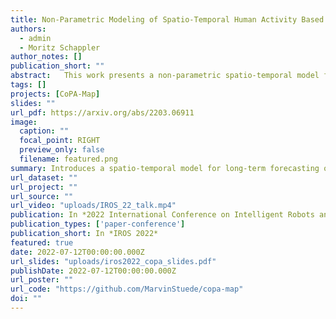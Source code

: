 ```yaml
---
title: Non-Parametric Modeling of Spatio-Temporal Human Activity Based on Mobile Robot Observations
authors:
  - admin
  - Moritz Schappler
author_notes: []
publication_short: ""
abstract: 	This work presents a non-parametric spatio-temporal model for mapping human activity by mobile autonomous robots in a long-term context. Based on Variational Gaussian Process Regression, the model incorporates prior information of spatial and temporal-periodic dependencies to create a continuous representation of human occurrences. The inhomogeneous data distribution resulting from movements of the robot is included in the model via a heteroscedastic likelihood function and can be accounted for as predictive uncertainty. Using a sparse formulation, data sets over multiple weeks and several hundred square meters can be used for model creation. The experimental evaluation, based on multi-week data sets, demonstrates that the proposed approach outperforms the state of the art both in terms of predictive quality and subsequent path planning.
tags: []
projects: [CoPA-Map]
slides: ""
url_pdf: https://arxiv.org/abs/2203.06911
image:
  caption: ""
  focal_point: RIGHT
  preview_only: false
  filename: featured.png
summary: Introduces a spatio-temporal model for long-term forecasting of human activity
url_dataset: ""
url_project: ""
url_source: ""
url_video: "uploads/IROS_22_talk.mp4"
publication: In *2022 International Conference on Intelligent Robots and Systems*
publication_types: ['paper-conference']
publication_short: In *IROS 2022*
featured: true
date: 2022-07-12T00:00:00.000Z
url_slides: "uploads/iros2022_copa_slides.pdf"
publishDate: 2022-07-12T00:00:00.000Z
url_poster: ""
url_code: "https://github.com/MarvinStuede/copa-map"
doi: ""
---
```

